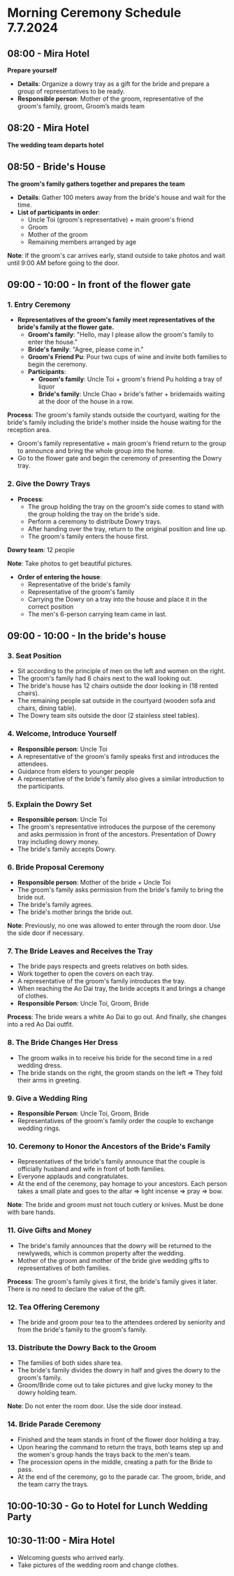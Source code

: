 # Morning Ceremony Schedule 7.7.2024

## 08:00 - Mira Hotel
**Prepare yourself**
- **Details**: Organize a dowry tray as a gift for the bride and prepare a group of representatives to be ready.
- **Responsible person**: Mother of the groom, representative of the groom's family, groom, Groom’s maids team

## 08:20 - Mira Hotel
**The wedding team departs hotel**

## 08:50 - Bride's House
**The groom's family gathers together and prepares the team**
- **Details**: Gather 100 meters away from the bride's house and wait for the time.
- **List of participants in order**:
  - Uncle Toi (groom's representative) + main groom's friend
  - Groom
  - Mother of the groom
  - Remaining members arranged by age

**Note**: If the groom's car arrives early, stand outside to take photos and wait until 9:00 AM before going to the door.

## 09:00 - 10:00 - In front of the flower gate

### 1. Entry Ceremony
- **Representatives of the groom's family meet representatives of the bride's family at the flower gate.**
  - **Groom's family**: "Hello, may I please allow the groom's family to enter the house."
  - **Bride's family**: "Agree, please come in."
  - **Groom's Friend Pu**: Pour two cups of wine and invite both families to begin the ceremony.
  - **Participants**:
    - **Groom's family**: Uncle Toi + groom's friend Pu holding a tray of liquor
    - **Bride's family**: Uncle Chao + bride's father + bridemaids waiting at the door of the house in a row.

**Process**: The groom's family stands outside the courtyard, waiting for the bride's family including the bride's mother inside the house waiting for the reception area.
- Groom's family representative + main groom's friend return to the group to announce and bring the whole group into the home.
- Go to the flower gate and begin the ceremony of presenting the Dowry tray.

### 2. Give the Dowry Trays
- **Process**:
  - The group holding the tray on the groom's side comes to stand with the group holding the tray on the bride's side.
  - Perform a ceremony to distribute Dowry trays.
  - After handing over the tray, return to the original position and line up.
  - The groom's family enters the house first.

**Dowry team**: 12 people

**Note**: Take photos to get beautiful pictures.
- **Order of entering the house**: 
  - Representative of the bride's family
  - Representative of the groom's family
  - Carrying the Dowry on a tray into the house and place it in the correct position
  - The men's 6-person carrying team came in last.

## 09:00 - 10:00 - In the bride's house

### 3. Seat Position
- Sit according to the principle of men on the left and women on the right.
- The groom's family had 6 chairs next to the wall looking out.
- The bride's house has 12 chairs outside the door looking in (18 rented chairs).
- The remaining people sat outside in the courtyard (wooden sofa and chairs, dining table).
- The Dowry team sits outside the door (2 stainless steel tables).

### 4. Welcome, Introduce Yourself
- **Responsible person**: Uncle Toi
- A representative of the groom's family speaks first and introduces the attendees.
- Guidance from elders to younger people
- A representative of the bride's family also gives a similar introduction to the participants.

### 5. Explain the Dowry Set
- **Responsible person**: Uncle Toi
- The groom's representative introduces the purpose of the ceremony and asks permission in front of the ancestors. Presentation of Dowry tray including dowry money.
- The bride's family accepts Dowry.

### 6. Bride Proposal Ceremony
- **Responsible person**: Mother of the bride + Uncle Toi
- The groom's family asks permission from the bride's family to bring the bride out.
- The bride's family agrees.
- The bride's mother brings the bride out.

**Note**: Previously, no one was allowed to enter through the room door. Use the side door if necessary.

### 7. The Bride Leaves and Receives the Tray
- The bride pays respects and greets relatives on both sides.
- Work together to open the covers on each tray.
- A representative of the groom's family introduces the tray.
- When reaching the Ao Dai tray, the bride accepts it and brings a change of clothes.
- **Responsible Person**: Uncle Toi, Groom, Bride

**Process**: The bride wears a white Ao Dai to go out. And finally, she changes into a red Ao Dai outfit.

### 8. The Bride Changes Her Dress
- The groom walks in to receive his bride for the second time in a red wedding dress.
- The bride stands on the right, the groom stands on the left => They fold their arms in greeting.

### 9. Give a Wedding Ring
- **Responsible Person**: Uncle Toi, Groom, Bride
- Representatives of the groom's family order the couple to exchange wedding rings.

### 10. Ceremony to Honor the Ancestors of the Bride's Family
- Representatives of the bride's family announce that the couple is officially husband and wife in front of both families.
- Everyone applauds and congratulates.
- At the end of the ceremony, pay homage to your ancestors. Each person takes a small plate and goes to the altar => light incense => pray => bow.

**Note**: The bride and groom must not touch cutlery or knives. Must be done with bare hands.

### 11. Give Gifts and Money
- The bride's family announces that the dowry will be returned to the newlyweds, which is common property after the wedding.
- Mother of the groom and mother of the bride give wedding gifts to representatives of both families.

**Process**: The groom's family gives it first, the bride's family gives it later. There is no need to declare the value of the gift.

### 12. Tea Offering Ceremony
- The bride and groom pour tea to the attendees ordered by seniority and from the bride's family to the groom's family.

### 13. Distribute the Dowry Back to the Groom
- The families of both sides share tea.
- The bride's family divides the dowry in half and gives the dowry to the groom's family.
- Groom/Bride come out to take pictures and give lucky money to the dowry holding team.

**Note**: Do not enter the room door. Use the side door instead.

### 14. Bride Parade Ceremony
- Finished and the team stands in front of the flower door holding a tray.
- Upon hearing the command to return the trays, both teams step up and the women's group hands the trays back to the men's team.
- The procession opens in the middle, creating a path for the Bride to pass.
- At the end of the ceremony, go to the parade car. The groom, bride, and the team carry the trays.

## 10:00-10:30 - Go to Hotel for Lunch Wedding Party

## 10:30-11:00 - Mira Hotel
- Welcoming guests who arrived early.
- Take pictures of the wedding room and change clothes.

